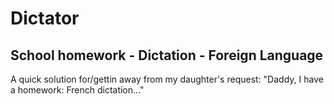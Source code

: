 # Dictator
## School homework - Dictation - Foreign Language
A quick solution for/gettin away from my daughter's request: "Daddy, I have a homework: French dictation..." 
